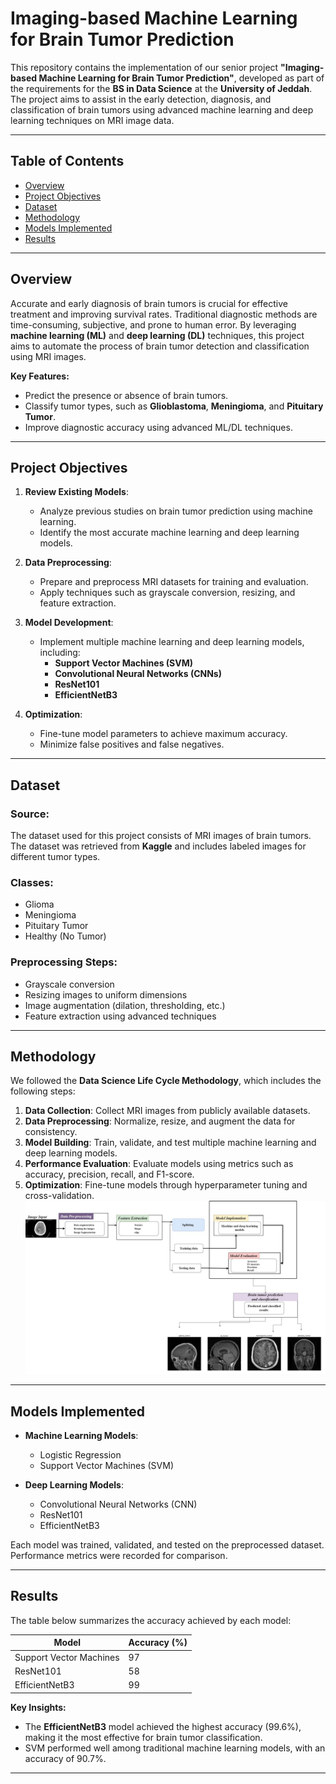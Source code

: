 # Imaging-based Machine Learning for Brain Tumor Prediction

This repository contains the implementation of our senior project **"Imaging-based Machine Learning for Brain Tumor Prediction"**, developed as part of the requirements for the **BS in Data Science** at the **University of Jeddah**. The project aims to assist in the early detection, diagnosis, and classification of brain tumors using advanced machine learning and deep learning techniques on MRI image data.

---

## Table of Contents

- [Overview](#overview)
- [Project Objectives](#project-objectives)
- [Dataset](#dataset)
- [Methodology](#methodology)
- [Models Implemented](#models-implemented)
- [Results](#results)
---

## Overview

Accurate and early diagnosis of brain tumors is crucial for effective treatment and improving survival rates. Traditional diagnostic methods are time-consuming, subjective, and prone to human error. By leveraging **machine learning (ML)** and **deep learning (DL)** techniques, this project aims to automate the process of brain tumor detection and classification using MRI images.

**Key Features:**
- Predict the presence or absence of brain tumors.
- Classify tumor types, such as **Glioblastoma**, **Meningioma**, and **Pituitary Tumor**.
- Improve diagnostic accuracy using advanced ML/DL techniques.

---

## Project Objectives

1. **Review Existing Models**:
   - Analyze previous studies on brain tumor prediction using machine learning.
   - Identify the most accurate machine learning and deep learning models.

2. **Data Preprocessing**:
   - Prepare and preprocess MRI datasets for training and evaluation.
   - Apply techniques such as grayscale conversion, resizing, and feature extraction.

3. **Model Development**:
   - Implement multiple machine learning and deep learning models, including:
     - **Support Vector Machines (SVM)**
     - **Convolutional Neural Networks (CNNs)**
     - **ResNet101**
     - **EfficientNetB3**

4. **Optimization**:
   - Fine-tune model parameters to achieve maximum accuracy.
   - Minimize false positives and false negatives.

---

## Dataset

### Source:
The dataset used for this project consists of MRI images of brain tumors. The dataset was retrieved from **Kaggle** and includes labeled images for different tumor types.

### Classes:
- Glioma
- Meningioma
- Pituitary Tumor
- Healthy (No Tumor)

### Preprocessing Steps:
- Grayscale conversion
- Resizing images to uniform dimensions
- Image augmentation (dilation, thresholding, etc.)
- Feature extraction using advanced techniques

---

## Methodology

We followed the **Data Science Life Cycle Methodology**, which includes the following steps:
1. **Data Collection**: Collect MRI images from publicly available datasets.
2. **Data Preprocessing**: Normalize, resize, and augment the data for consistency.
3. **Model Building**: Train, validate, and test multiple machine learning and deep learning models.
4. **Performance Evaluation**: Evaluate models using metrics such as accuracy, precision, recall, and F1-score.
5. **Optimization**: Fine-tune models through hyperparameter tuning and cross-validation.
![Methodology](Methodology.jpg)
   

---

## Models Implemented

- **Machine Learning Models**:
  - Logistic Regression
  - Support Vector Machines (SVM)

- **Deep Learning Models**:
  - Convolutional Neural Networks (CNN)
  - ResNet101
  - EfficientNetB3

Each model was trained, validated, and tested on the preprocessed dataset. Performance metrics were recorded for comparison.

---

## Results

The table below summarizes the accuracy achieved by each model:

| Model                  | Accuracy (%) |
|-------------------------|-------------|
| Support Vector Machines | 97          |
| ResNet101              | 58          |
| EfficientNetB3         | 99          |

**Key Insights:**
- The **EfficientNetB3** model achieved the highest accuracy (99.6%), making it the most effective for brain tumor classification.
- SVM performed well among traditional machine learning models, with an accuracy of 90.7%.

---
